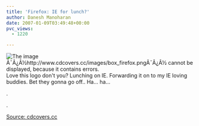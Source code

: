 ```yaml
---
title: 'Firefox: IE for lunch?'
author: Danesh Manoharan
date: 2007-01-09T03:49:48+00:00
pvc_views:
  - 1220

---
```

<img src="http://www.cdcovers.cc/images/box_firefox.png" title="The image Ã¯Â¿Â½http://www.cdcovers.cc/images/box_firefox.pngÃ¯Â¿Â½ cannot be displayed, because it contains errors." alt="The image Ã¯Â¿Â½http://www.cdcovers.cc/images/box_firefox.pngÃ¯Â¿Â½ cannot be displayed, because it contains errors." align="left" />Love this logo don't you? Lunching on IE. Forwarding it on to my IE loving buddies. Bet they gonna go off.. Ha... ha...

.

.

[Source: cdcovers.cc][1]

 [1]: http://www.cdcovers.cc